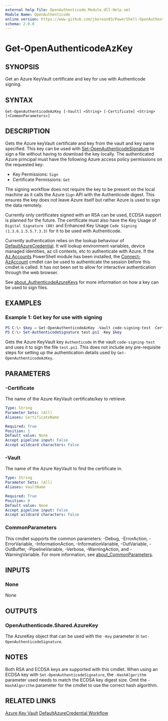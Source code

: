 ```yaml
---
external help file: OpenAuthenticode.Module.dll-Help.xml
Module Name: OpenAuthenticode
online version: https://www.github.com/jborean93/PowerShell-OpenAuthenticode/blob/main/docs/en-US/Get-OpenAuthenticodeAzKey.md
schema: 2.0.0
---
```


# Get-OpenAuthenticodeAzKey

## SYNOPSIS
Get an Azure KeyVault certificate and key for use with Authenticode signing.

## SYNTAX

```
Get-OpenAuthenticodeAzKey [-Vault] <String> [-Certificate] <String> [<CommonParameters>]
```

## DESCRIPTION
Gets the Azure keyVault certificate and key from the vault and key name specified.
This key can be used with [Set-OpenAuthenticodeSignature](./Set-OpenAuthenticodeSignature.md) to sign a file without having to download the key locally.
The authenticated Azure principal must have the following Azure access policy permissions on the requested key:

* Key Permissions: `Sign`
* Certificate Permissions: `Get`

The signing workflow does not require the key to be present on the local machine as it calls the Azure `Sign` API with the Authenticode digest.
This ensures the key does not leave Azure itself but rather Azure is used to sign the data remotely.

Currently only certificates signed with an RSA can be used, ECDSA support is planned for the future.
The certificate must also have the Key Usage of `Digital Signature (80)` and Enhanced Key Usage `Code Signing (1.3.6.1.5.5.7.3.3)` for it to be used with Authenticode.

Currently authentication relies on the lookup behaviour of [DefaultAzureCredential](https://learn.microsoft.com/en-us/dotnet/api/overview/azure/identity-readme?view=azure-dotnet).
It will lookup environment variables, device managed identities, az cli contexts, etc to authenticate with Azure.
If the [Az.Accounts](https://www.powershellgallery.com/packages/Az.Accounts/) PowerShell module has been installed, the [Connect-AzAccount](https://learn.microsoft.com/en-us/powershell/module/az.accounts/connect-azaccount?view=azps-10.2.0) cmdlet can be used to authenticate the session before this cmdlet is called.
It has not been set to allow for interactive authentication through the web browser.

See [about_AuthenticodeAzureKeys](./about_AuthenticodeAzureKeys.md) for more information on how a key can be used to sign files.

## EXAMPLES

### Example 1: Get key for use with signing
```powershell
PS C:\> $key = Get-OpenAuthenticodeAzKey -Vault code-signing-test -Certificate Authenticode
PS C:\> Set-AuthenticodeSignature test.ps1 -Key $key
```

Gets the Azure KeyVault key `Authenticode` in the vault `code-signing-test` and uses it to sign the file `test.ps1`.
This does not include any pre-requisite steps for setting up the authentication details used by `Get-OpenAuthenticodeAzKey`.

## PARAMETERS

### -Certificate
The name of the Azure KeyVault certificate/key to retrieve.

```yaml
Type: String
Parameter Sets: (All)
Aliases: CertificateName

Required: True
Position: 1
Default value: None
Accept pipeline input: False
Accept wildcard characters: False
```

### -Vault
The name of the Azure KeyVault to find the certificate in.

```yaml
Type: String
Parameter Sets: (All)
Aliases: VaultName

Required: True
Position: 0
Default value: None
Accept pipeline input: False
Accept wildcard characters: False
```

### CommonParameters
This cmdlet supports the common parameters: -Debug, -ErrorAction, -ErrorVariable, -InformationAction, -InformationVariable, -OutVariable, -OutBuffer, -PipelineVariable, -Verbose, -WarningAction, and -WarningVariable. For more information, see [about_CommonParameters](http://go.microsoft.com/fwlink/?LinkID=113216).

## INPUTS

### None
None

## OUTPUTS

### OpenAuthenticode.Shared.AzureKey
The AzureKey object that can be used with the `-Key` parameter in `Set-OpenAuthenticodeSignature`.

## NOTES
Both RSA and ECDSA keys are supported with this cmdlet.
When using an ECDSA key with `Set-OpenAuthenticodeSignature`, the `-HashAlgorithm` parameter used needs to match the ECDSA key digest size.
Omit the `-HashAlgorithm` parameter for the cmdlet to use the correct hash algorithm.

## RELATED LINKS

[Azure Key Vault](https://azure.microsoft.com/en-au/products/key-vault/)
[DefaultAzureCredential Workflow](https://learn.microsoft.com/en-us/dotnet/api/overview/azure/identity-readme?view=azure-dotnet)
